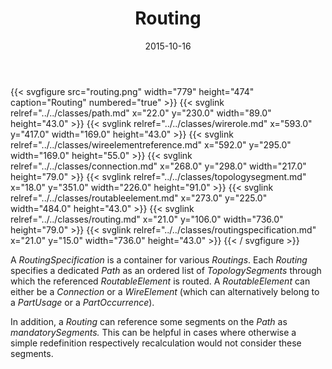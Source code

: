 ﻿---
title: Routing
toc: false
type: specs
layout: diagram
date: "2015-10-16"
draft: false
specification: VEC
version: 1.1.2
documentType: "Recommendation"
elementType: Diagram
classes:
  - Path
  - WireRole
  - WireElementReference
  - Connection
  - TopologySegment
  - RoutableElement
  - Routing
  - RoutingSpecification
menu:
  VEC-1.1.2:    
    parent: topology-and-geometry
    identifier: topology-and-geometry/routing
    weight: 1005007 

# Prev/next pager order (if `docs_section_pager` enabled in `params.toml`)
weight: 1005007
---
{{< svgfigure src="routing.png" width="779" height="474" caption="Routing" numbered="true" >}}
  {{< svglink relref="../../classes/path.md" x="22.0" y="230.0" width="89.0" height="43.0" >}}
  {{< svglink relref="../../classes/wirerole.md" x="593.0" y="417.0" width="169.0" height="43.0" >}}
  {{< svglink relref="../../classes/wireelementreference.md" x="592.0" y="295.0" width="169.0" height="55.0" >}}
  {{< svglink relref="../../classes/connection.md" x="268.0" y="298.0" width="217.0" height="79.0" >}}
  {{< svglink relref="../../classes/topologysegment.md" x="18.0" y="351.0" width="226.0" height="91.0" >}}
  {{< svglink relref="../../classes/routableelement.md" x="273.0" y="225.0" width="484.0" height="43.0" >}}
  {{< svglink relref="../../classes/routing.md" x="21.0" y="106.0" width="736.0" height="79.0" >}}
  {{< svglink relref="../../classes/routingspecification.md" x="21.0" y="15.0" width="736.0" height="43.0" >}}
{{< / svgfigure >}}
<p> A <i>RoutingSpecification</i> is a container for various <i>Routings</i>. Each <i>Routing</i> specifies a dedicated <i>Path</i> as an ordered list of <i>TopologySegments</i> through which the referenced <i>RoutableElement</i> is routed. A <i>RoutableElement</i> can either be a <i>Connection</i> or a <i>WireElement </i>(which can alternatively belong to a <i>PartUsage</i> or a <i>PartOccurrence</i>).      </p>      <p> In addition, a <i>Routing</i> can reference some segments on the <i>Path</i> as <i>mandatorySegments. </i>This can be helpful in cases where otherwise a simple redefinition respectively recalculation would not consider these segments.      </p>